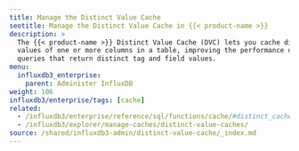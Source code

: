 ```yaml
---
title: Manage the Distinct Value Cache
seotitle: Manage the Distinct Value Cache in {{< product-name >}}
description: >
  The {{< product-name >}} Distinct Value Cache (DVC) lets you cache distinct
  values of one or more columns in a table, improving the performance of
  queries that return distinct tag and field values. 
menu:
  influxdb3_enterprise:
    parent: Administer InfluxDB
weight: 106
influxdb3/enterprise/tags: [cache]
related:
  - /influxdb3/enterprise/reference/sql/functions/cache/#distinct_cache, distinct_cache SQL function
  - /influxdb3/explorer/manage-caches/distinct-value-caches/
source: /shared/influxdb3-admin/distinct-value-cache/_index.md
---
```


<!-- The content for this page is located at
// SOURCE content/shared/influxdb3-admin/distinct-value-cache/_index.md -->

